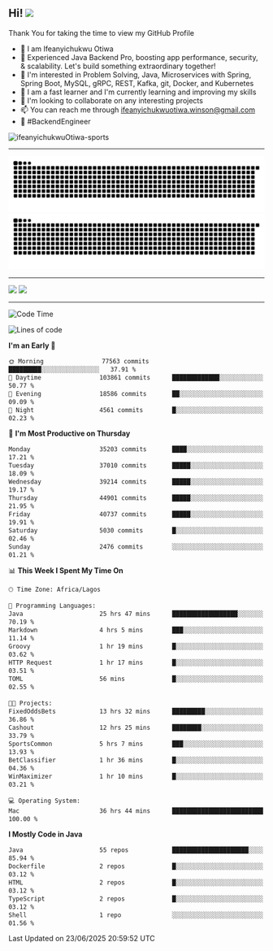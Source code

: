<!-- BLOG-POST-LIST:START --><!-- BLOG-POST-LIST:END -->

## Hi! <img src="https://media.giphy.com/media/hvRJCLFzcasrR4ia7z/giphy.gif" width="4%"> 

Thank You for taking the time to view my GitHub Profile

- 👋 I am Ifeanyichukwu Otiwa
- 🚀 Experienced Java Backend Pro, boosting app performance, security, & scalability. Let's build something extraordinary together!
- 👀 I'm interested in Problem Solving, Java, Microservices with Spring, Spring Boot, MySQL, gRPC, REST, Kafka, git, Docker, and Kubernetes
- 🌱 I am a fast learner and I'm currently learning and improving my skills
- 💞️ I'm looking to collaborate on any interesting projects
- 📫 You can reach me through ifeanyichukwuotiwa.winson@gmail.com
- 🚀 #BackendEngineer

<p align="left" marginTop="10px"> <img src="https://komarev.com/ghpvc/?username=ifeanyichukwuOtiwa-sports&label=Profile%20views&color=0e75b6&style=for-the-badge" alt="ifeanyichukwuOtiwa-sports" /> </p>

***

<!--🐍📈SNAKEGRAPH / 🌐WEBSITE: https://github.com/Platane/snk -->
![github contribution grid snake animation](https://raw.githubusercontent.com/ifeanyichukwuOtiwa-sports/ifeanyichukwuOtiwa-sports/output/github-contribution-grid-snake-dark.svg#gh-dark-mode-only)![github contribution grid snake animation](https://raw.githubusercontent.com/ifeanyichukwuOtiwa-sports/ifeanyichukwuOtiwa-sports/output/github-contribution-grid-snake.svg#gh-light-mode-only)

***

<p float="left">
  <img float="left" src="https://github-readme-stats.vercel.app/api?username=ifeanyichukwuOtiwa-sports&count_private=true&include_all_commits=true&theme=react&show_icons=true" />
  <img float="right" src="https://github-readme-stats.vercel.app/api/top-langs/?username=ifeanyichukwuOtiwa-sports&layout=compact&show_icons=true&theme=react" /> 
</p>

***



<!--START_SECTION:waka-->
![Code Time](http://img.shields.io/badge/Code%20Time-3%2C865%20hrs%2034%20mins-blue)

![Lines of code](https://img.shields.io/badge/From%20Hello%20World%20I%27ve%20Written-54.7%20million%20lines%20of%20code-blue)

**I'm an Early 🐤** 

```text
🌞 Morning                77563 commits       █████████░░░░░░░░░░░░░░░░   37.91 % 
🌆 Daytime                103861 commits      █████████████░░░░░░░░░░░░   50.77 % 
🌃 Evening                18586 commits       ██░░░░░░░░░░░░░░░░░░░░░░░   09.09 % 
🌙 Night                  4561 commits        █░░░░░░░░░░░░░░░░░░░░░░░░   02.23 % 
```
📅 **I'm Most Productive on Thursday** 

```text
Monday                   35203 commits       ████░░░░░░░░░░░░░░░░░░░░░   17.21 % 
Tuesday                  37010 commits       █████░░░░░░░░░░░░░░░░░░░░   18.09 % 
Wednesday                39214 commits       █████░░░░░░░░░░░░░░░░░░░░   19.17 % 
Thursday                 44901 commits       █████░░░░░░░░░░░░░░░░░░░░   21.95 % 
Friday                   40737 commits       █████░░░░░░░░░░░░░░░░░░░░   19.91 % 
Saturday                 5030 commits        █░░░░░░░░░░░░░░░░░░░░░░░░   02.46 % 
Sunday                   2476 commits        ░░░░░░░░░░░░░░░░░░░░░░░░░   01.21 % 
```


📊 **This Week I Spent My Time On** 

```text
🕑︎ Time Zone: Africa/Lagos

💬 Programming Languages: 
Java                     25 hrs 47 mins      ██████████████████░░░░░░░   70.19 % 
Markdown                 4 hrs 5 mins        ███░░░░░░░░░░░░░░░░░░░░░░   11.14 % 
Groovy                   1 hr 19 mins        █░░░░░░░░░░░░░░░░░░░░░░░░   03.62 % 
HTTP Request             1 hr 17 mins        █░░░░░░░░░░░░░░░░░░░░░░░░   03.51 % 
TOML                     56 mins             █░░░░░░░░░░░░░░░░░░░░░░░░   02.55 % 

🐱‍💻 Projects: 
FixedOddsBets            13 hrs 32 mins      █████████░░░░░░░░░░░░░░░░   36.86 % 
Cashout                  12 hrs 25 mins      ████████░░░░░░░░░░░░░░░░░   33.79 % 
SportsCommon             5 hrs 7 mins        ███░░░░░░░░░░░░░░░░░░░░░░   13.93 % 
BetClassifier            1 hr 36 mins        █░░░░░░░░░░░░░░░░░░░░░░░░   04.36 % 
WinMaximizer             1 hr 10 mins        █░░░░░░░░░░░░░░░░░░░░░░░░   03.21 % 

💻 Operating System: 
Mac                      36 hrs 44 mins      █████████████████████████   100.00 % 
```

**I Mostly Code in Java** 

```text
Java                     55 repos            █████████████████████░░░░   85.94 % 
Dockerfile               2 repos             █░░░░░░░░░░░░░░░░░░░░░░░░   03.12 % 
HTML                     2 repos             █░░░░░░░░░░░░░░░░░░░░░░░░   03.12 % 
TypeScript               2 repos             █░░░░░░░░░░░░░░░░░░░░░░░░   03.12 % 
Shell                    1 repo              ░░░░░░░░░░░░░░░░░░░░░░░░░   01.56 % 
```




 Last Updated on 23/06/2025 20:59:52 UTC
<!--END_SECTION:waka-->

<!--
<p align="center">
![trophy](https://github-profile-trophy.vercel.app/?username=ifeanyichukwuOtiwa-sports&theme=onedark) (https://github.com/ryo-ma/github-profile-trophy)
</p>
-->

<!---
ifeanyi-otiwa/ifeanyi-otiwa is a ✨ special ✨ repository because its `README.md` (this file) appears on your GitHub profile.
You can click the Preview link to take a look at your changes.
--->
